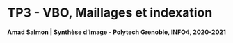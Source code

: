 # TP3 - VBO, Maillages et indexation

**Amad Salmon | Synthèse d’Image - Polytech Grenoble, INFO4, 2020-2021**
